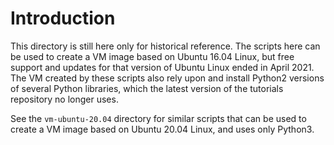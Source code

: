 # Introduction

This directory is still here only for historical reference.  The
scripts here can be used to create a VM image based on Ubuntu 16.04
Linux, but free support and updates for that version of Ubuntu Linux
ended in April 2021.  The VM created by these scripts also rely upon
and install Python2 versions of several Python libraries, which the
latest version of the tutorials repository no longer uses.

See the `vm-ubuntu-20.04` directory for similar scripts that can be
used to create a VM image based on Ubuntu 20.04 Linux, and uses only
Python3.